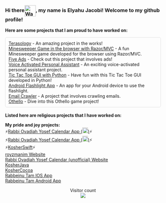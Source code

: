 ### Hi there<img align=center src="https://user-images.githubusercontent.com/26017543/213809353-c908d93c-3dff-4694-9d13-e0e5cbdb879c.png" alt="Waving Hand" width="36" height="36" />, my name is Elyahu Jacobi! Welcome to my github profile!

<b>Here are some projects that I am proud to have worked on:</b>

<div style="border: 1px solid #ddd; padding: 10px; border-radius: 5px;">
    <a href="https://github.com/Elyahu41/Terasology/tree/develop">Terasology</a> - An amazing project in the works!<br>
    <a href="https://github.com/Elyahu41/MinesweeperMVC">Minesweeper Game in the browser with Razor/MVC</a> - A fun Minesweeper game developed for the browser using Razor/MVC.<br>
    <a href="https://github.com/Elyahu41/FiveAds">Five Ads</a> - Check out this project that involves ads!<br>
    <a href="https://github.com/Elyahu41/VoiceActivatedPersonalAssistant">Voice Activated Personal Assistant</a> - An exciting voice-activated personal assistant project.<br>
    <a href="https://github.com/Elyahu41/Tic-Tac-Toe">Tic Tac Toe GUI with Python</a> - Have fun with this Tic Tac Toe GUI developed in Python!<br>
    <a href="https://github.com/Elyahu41/AndroidFlashlightApp">Android Flashlight App</a> - An app for your Android device to use the flashlight.<br>
    <a href="https://github.com/Elyahu41/EmailCrawler">Email Crawler</a> - A project that involves crawling emails.<br>
    <a href="https://github.com/Elyahu41/Othello">Othello</a> - Dive into this Othello game project!<br>
</div>
<br>
<b>Listed here are religious projects that I have worked on:</b>

<b>My pride and joy projects:</b><br>
⚡<a href="https://github.com/Elyahu41/RabbiOvadiahYosefCalendarApp">Rabbi Ovadiah Yosef Calendar App (<img style="height: 18px;" src="https://cdn-icons-png.flaticon.com/512/226/226770.png" />)</a>⚡<br>
⚡<a href="https://github.com/Elyahu41/RabbiOvadiahYosefCalendarIOSApp">Rabbi Ovadiah Yosef Calendar App (<img style="height: 18px;" src="https://www.freeiconspng.com/thumbs/ios-png/os7-style-metro-ui-icon-19.png" />)</a>⚡<br>
⚡<a href="https://github.com/Elyahu41/KosherSwift">KosherSwift</a>⚡<br> 
<a href="https://github.com/Elyahu41/royzmanimwebsite">royzmanim Website</a><br>
<a href="https://github.com/Elyahu41/Elyahu41.github.io/tree/master/RabbiOvadiahYosefCalendar">Rabbi Ovadiah Yosef Calendar (unofficial) Website</a><br>
<a href="https://github.com/Elyahu41/zmanim">KosherJava</a><br>
<a href="https://github.com/Elyahu41/KosherCocoa">KosherCocoa</a><br>
<a href="https://github.com/Elyahu41/Rabbeinu-Tam-IOS-App">Rabbeinu Tam IOS App</a><br>
<a href="https://github.com/Elyahu41/Rabbeinu-Tam-Android-App">Rabbeinu Tam Android App</a><br>

<p align="center"> 
  Visitor count<br>
  <img src="https://profile-counter.glitch.me/insolitum/count.svg" />
</p>

<!--
**Elyahu41/Elyahu41** is a ✨ _special_ ✨ repository because its `README.md` (this file) appears on your GitHub profile.

Here are some ideas to get you started:

- 🔭 I’m currently working on ...
- 🌱 I’m currently learning ...
- 👯 I’m looking to collaborate on ...
- 🤔 I’m looking for help with ...
- 💬 Ask me about ...
- 📫 How to reach me: ...
- 😄 Pronouns: ...
- ⚡ Fun fact: ...
-->


